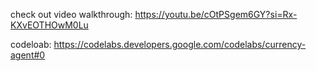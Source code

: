 check out video walkthrough: https://youtu.be/cOtPSgem6GY?si=Rx-KXvEOTHOwM0Lu

codeloab: https://codelabs.developers.google.com/codelabs/currency-agent#0
